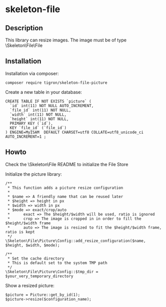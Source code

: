 # skeleton-file

## Description

This library can resize images. The image must be of type \Skeleton\File\File

## Installation

Installation via composer:

    composer require tigron/skeleton-file-picture

Create a new table in your database:

	CREATE TABLE IF NOT EXISTS `picture` (
	  `id` int(11) NOT NULL AUTO_INCREMENT,
	  `file_id` int(11) NOT NULL,
	  `width` int(11) NOT NULL,
	  `height` int(11) NOT NULL,
	  PRIMARY KEY (`id`),
	  KEY `file_id` (`file_id`)
	) ENGINE=MyISAM  DEFAULT CHARSET=utf8 COLLATE=utf8_unicode_ci AUTO_INCREMENT=1 ;

## Howto

Check the \Skeleton\File README to initialize the File Store

Initialize the picture library:

	/**
	 * This function adds a picture resize configuration
	 *
	 * $name => A friendly name that can be reused later
	 * $height => height in px
	 * $width => width in px
	 * $mode => exact/crop/auto
	 *		exact => The $height/$width will be used, ratio is ignored
	 *		crop => The image is cropped in in order to fill the $height/$width frame
	 *		auto => The image is resized to fit the $height/$width frame, ratio is kept
	 */
	\Skeleton\File\Picture\Config::add_resize_configuration($name, $height, $width, $mode);

	/**
	 * Set the cache directory
	 * This is default set to the system TMP path
	 */
	\Skeleton\File\Picture\Config::$tmp_dir = $your_very_temporary_directory

Show a resized picture:

    $picture = Picture::get_by_id(1);
    $picture->resize($configuration_name);
